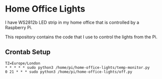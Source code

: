 # Home Office Lights
I have WS2812b LED strip in my home office that is controlled by a Raspberry Pi.

This repository contains the code that I use to control the lights from the Pi.

## Crontab Setup

    TZ=Europe/London 
    * * * * * sudo python3 /home/pi/home-office-lights/temp-monitor.py
    0 21 * * * sudo python3 /home/pi/home-office-lights/off.py
